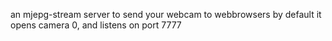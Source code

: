 an mjepg-stream server to send your webcam to webbrowsers 
by default it opens camera 0, and listens on port 7777
